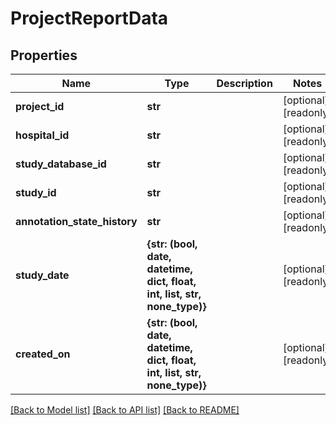 # ProjectReportData


## Properties
Name | Type | Description | Notes
------------ | ------------- | ------------- | -------------
**project_id** | **str** |  | [optional] [readonly] 
**hospital_id** | **str** |  | [optional] [readonly] 
**study_database_id** | **str** |  | [optional] [readonly] 
**study_id** | **str** |  | [optional] [readonly] 
**annotation_state_history** | **str** |  | [optional] [readonly] 
**study_date** | **{str: (bool, date, datetime, dict, float, int, list, str, none_type)}** |  | [optional] [readonly] 
**created_on** | **{str: (bool, date, datetime, dict, float, int, list, str, none_type)}** |  | [optional] [readonly] 

[[Back to Model list]](../README.md#documentation-for-models) [[Back to API list]](../README.md#documentation-for-api-endpoints) [[Back to README]](../README.md)


